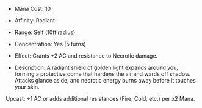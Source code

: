 - Mana Cost: 10
    
- Affinity: Radiant
    
- Range: Self (10ft radius)
    
- Concentration: Yes (5 turns)
    
- Effect: Grants +2 AC and resistance to Necrotic damage.
    
- Description: A radiant shield of golden light expands around you, forming a protective dome that hardens the air and wards off shadow. Attacks glance aside, and necrotic energy burns away before it touches your skin.
    

Upcast: +1 AC or adds additional resistances (Fire, Cold, etc.) per x2 Mana.
